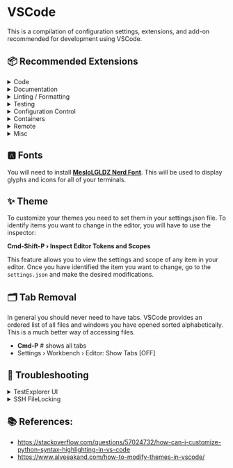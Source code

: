 # VSCode

This is a compilation of configuration settings, extensions, and add-on recommended for development using VSCode.

## 📦 Recommended Extensions

<details>
  <summary>Code</summary>

  * [Python](https://marketplace.visualstudio.com/items?itemName=ms-python.python)
</details>

<details>
  <summary>Documentation</summary>

  * [Automatic Doc String](https://marketplace.visualstudio.com/items?itemName=njpwerner.autodocstring)
  * [Markdown All in One](https://marketplace.visualstudio.com/items?itemName=yzhang.markdown-all-in-one)
  * [Markdown Extended](https://marketplace.visualstudio.com/items?itemName=jebbs.markdown-extended)
</details>

<details>
  <summary>Linting / Formatting</summary>

  * [Black](https://marketplace.visualstudio.com/items?itemName=ms-python.black-formatter)
  * [Pylance](https://marketplace.visualstudio.com/items?itemName=ms-python.vscode-pylance)
</details>

<details>
  <summary>Testing</summary>

  * [Python Test Explorer for Visual Studio](https://marketplace.visualstudio.com/items?itemName=LittleFoxTeam.vscode-python-test-adapter)
  * [Test Explorer UI](https://marketplace.visualstudio.com/items?itemName=hbenl.vscode-test-explorer)
</details>

<details>
  <summary>Configuration Control</summary>

  * [Git Graph](https://marketplace.visualstudio.com/items?itemName=mhutchie.git-graph)
</details>

<details>
  <summary>Containers</summary>

  * [Dev Containers](https://marketplace.visualstudio.com/items?itemName=ms-vscode-remote.remote-containers)
  * [Docker](https://marketplace.visualstudio.com/items?itemName=ms-azuretools.vscode-docker)
</details>

<details>
  <summary>Remote</summary>

  * [Remote - SSH](https://marketplace.visualstudio.com/items?itemName=ms-vscode-remote.remote-ssh)
  * [Remote - SSH: Editing Configuration Files](https://marketplace.visualstudio.com/items?itemName=ms-vscode-remote.remote-ssh)
  * [Remote Explorer](https://marketplace.visualstudio.com/items?itemName=ms-vscode.remote-explorer)
</details>

<details>
  <summary>Misc</summary>

  * [Back & Forth](https://marketplace.visualstudio.com/items?itemName=nick-rudenko.back-n-forth)
  * [Chronicler](https://marketplace.visualstudio.com/items?itemName=arcsine.chronicler)
  * [Material Icon Theme](https://marketplace.visualstudio.com/items?itemName=PKief.material-icon-theme)
  </details>

## 🅰 Fonts
You will need to install [**MesloLGLDZ Nerd Font**](https://www.nerdfonts.com/).  This will be used to display glyphs and icons for all of your terminals.

## ✨ Theme
To customize your themes you need to set them in your settings.json file.  To identify items you want to change in the editor, you will have to use the inspector:

**Cmd-Shift-P › Inspect Editor Tokens and Scopes**

This feature allows you to view the settings and scope of any item in your editor.  Once you have identified the item you want to change, go to the `settings.json` and make the desired modifications.

## 🗂️ Tab Removal
In general you should never need to have tabs.  VSCode provides an ordered list of all files and windows you have opened sorted alphabetically.  This is a much better way of accessing files.

* **Cmd-P** # shows all tabs
* Settings › Workbench › Editor: Show Tabs [OFF]

## 🔧 Troubleshooting

<details>
<summary>TestExplorer UI</summary>
To have TestExplorer UI properly detect your tests by pressing and selecting:

* **Shift-Cmd-P** › Python: Configure Tests › Pytests › <target_dir>

For a full explanation on how to properly set up the TestExplorer UI see [**here**](https://graycode.ie/blog/how-to-set-up-testing-explorer-with-python-pytest-in-vscode/).
</details>

<details>
<summary>SSH FileLocking</summary>
If performing remote development you may need to configure your file locking parameters depending on whether it is allowed on the host:

* Settings › Remote.SSH: Lockfiles In Tmp [ON]
* Settings › Remote.SSH: useFlock [OFF]
* **Cmd-Shift-P** › Remote-SSH: Kill VSCode Server on Host...

This will disable file locking and restart the remote VSCode host.  You will have to download all of your extensions once it reconnects with the server.

</details>

## 📚 References:
* https://stackoverflow.com/questions/57024732/how-can-i-customize-python-syntax-highlighting-in-vs-code
* https://www.alveeakand.com/how-to-modify-themes-in-vscode/
